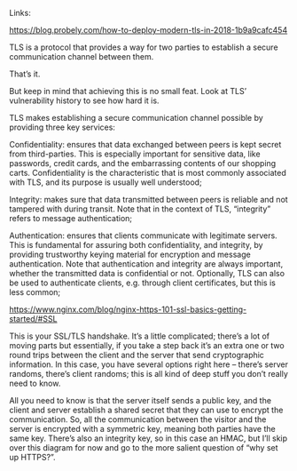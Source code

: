 Links:

https://blog.probely.com/how-to-deploy-modern-tls-in-2018-1b9a9cafc454

TLS is a protocol that provides a way for two parties to establish a secure communication channel between them.

That’s it.

But keep in mind that achieving this is no small feat. Look at TLS’ vulnerability history to see how hard it is.

TLS makes establishing a secure communication channel possible by providing three key services:

Confidentiality: ensures that data exchanged between peers is kept secret from third-parties. This is especially important for sensitive data, like passwords, credit cards, and the embarrassing contents of our shopping carts. Confidentiality is the characteristic that is most commonly associated with TLS, and its purpose is usually well understood;
    
Integrity: makes sure that data transmitted between peers is reliable and not tampered with during transit. Note that in the context of TLS, “integrity” refers to message authentication;
    
Authentication: ensures that clients communicate with legitimate servers. This is fundamental for assuring both confidentiality, and integrity, by providing trustworthy keying material for encryption and message authentication. Note that authentication and integrity are always important, whether the transmitted data is confidential or not. Optionally, TLS can also be used to authenticate clients, e.g. through client certificates, but this is less common;


https://www.nginx.com/blog/nginx-https-101-ssl-basics-getting-started/#SSL

This is your SSL/TLS handshake. It’s a little complicated; there’s a lot of moving parts but essentially, if you take a step back it’s an extra one or two round trips between the client and the server that send cryptographic information. In this case, you have several options right here – there’s server randoms, there’s client randoms; this is all kind of deep stuff you don’t really need to know.

All you need to know is that the server itself sends a public key, and the client and server establish a shared secret that they can use to encrypt the communication. So, all the communication between the visitor and the server is encrypted with a symmetric key, meaning both parties have the same key. There’s also an integrity key, so in this case an HMAC, but I’ll skip over this diagram for now and go to the more salient question of “why set up HTTPS?”.
